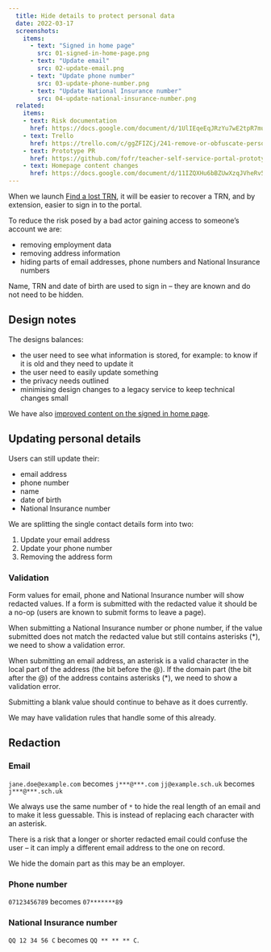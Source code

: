```yaml
---
  title: Hide details to protect personal data
  date: 2022-03-17
  screenshots:
    items:
      - text: "Signed in home page"
        src: 01-signed-in-home-page.png
      - text: "Update email"
        src: 02-update-email.png
      - text: "Update phone number"
        src: 03-update-phone-number.png
      - text: "Update National Insurance number"
        src: 04-update-national-insurance-number.png
  related:
    items:
    - text: Risk documentation
      href: https://docs.google.com/document/d/1UlIEqeEqJRzYu7wE2tpR7mufY_N9l3hux7jcT34p4aE/edit
    - text: Trello
      href: https://trello.com/c/ggZFIZCj/241-remove-or-obfuscate-personal-info-in-teacher-self-serve-portal
    - text: Prototype PR
      href: https://github.com/fofr/teacher-self-service-portal-prototype/pull/5
    - text: Homepage content changes
      href: https://docs.google.com/document/d/11IZQXHu6bBZUwXzqJVheRv5XvwQ01xZ2tIXLQqfQoj4
---
```


When we launch [Find a lost TRN](/find-a-lost-trn), it will be easier to recover a TRN, and by extension, easier to sign in to the portal.

To reduce the risk posed by a bad actor gaining access to someone’s account we are:

- removing employment data
- removing address information
- hiding parts of email addresses, phone numbers and National Insurance numbers

Name, TRN and date of birth are used to sign in – they are known and do not need to be hidden.

## Design notes

The designs balances:

- the user need to see what information is stored, for example: to know if it is old and they need to update it
- the user need to easily update something
- the privacy needs outlined
- minimising design changes to a legacy service to keep technical changes small

We have also [improved content on the signed in home page](https://docs.google.com/document/d/11IZQXHu6bBZUwXzqJVheRv5XvwQ01xZ2tIXLQqfQoj4).

## Updating personal details

Users can still update their:

- email address
- phone number
- name
- date of birth
- National Insurance number

We are splitting the single contact details form into two:

1. Update your email address
2. Update your phone number
3. Removing the address form

### Validation

Form values for email, phone and National Insurance number will show redacted values. If a form is submitted with the redacted value it should be a no-op (users are known to submit forms to leave a page).

When submitting a National Insurance number or phone number, if the value submitted does not match the redacted value but still contains asterisks (*), we need to show a validation error.

When submitting an email address, an asterisk is a valid character in the local part of the address (the bit before the @). If the domain part (the bit after the @) of the address contains asterisks (*), we need to show a validation error.

Submitting a blank value should continue to behave as it does currently.

We may have validation rules that handle some of this already.

## Redaction

### Email

`jane.doe@example.com` becomes `j***@***.com`
`jj@example.sch.uk` becomes `j***@***.sch.uk`

We always use the same number of `*` to hide the real length of an email and to make it less guessable. This is instead of replacing each character with an asterisk.

There is a risk that a longer or shorter redacted email could confuse the user – it can imply a different email address to the one on record.

We hide the domain part as this may be an employer.

### Phone number

`07123456789` becomes `07*******89`

### National Insurance number

`QQ 12 34 56 C` becomes `QQ ** ** ** C`.
